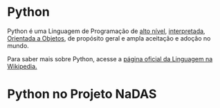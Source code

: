 # Python

Python é uma Linguagem de Programação de [alto nível](https://en.wikipedia.org/wiki/High-level_programming_language), [interpretada](https://en.wikipedia.org/wiki/Interpreted_language), [Orientada a Objetos](https://en.wikipedia.org/wiki/Object-oriented_programming), de propósito geral e ampla aceitação e adoção no mundo.

Para saber mais sobre Python, acesse a [página oficial da Linguagem na Wikipedia.](https://en.wikipedia.org/wiki/Python_(programming_language))

# Python no Projeto NaDAS

